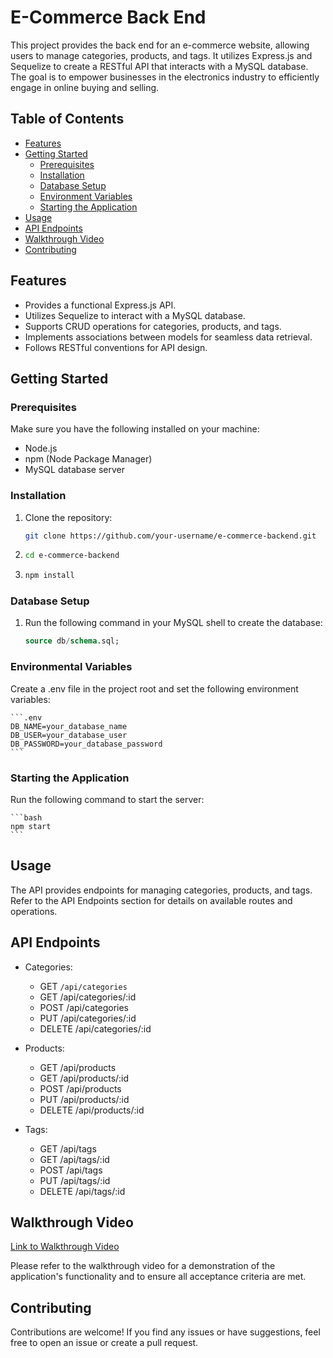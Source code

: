 # E-Commerce Back End

This project provides the back end for an e-commerce website, allowing users to manage categories, products, and tags. It utilizes Express.js and Sequelize to create a RESTful API that interacts with a MySQL database. The goal is to empower businesses in the electronics industry to efficiently engage in online buying and selling.

## Table of Contents

- [Features](#features)
- [Getting Started](#getting-started)
  - [Prerequisites](#prerequisites)
  - [Installation](#installation)
  - [Database Setup](#database-setup)
  - [Environment Variables](#environment-variables)
  - [Starting the Application](#starting-the-application)
- [Usage](#usage)
- [API Endpoints](#api-endpoints)
- [Walkthrough Video](#walkthrough-video)
- [Contributing](#contributing)

## Features

- Provides a functional Express.js API.
- Utilizes Sequelize to interact with a MySQL database.
- Supports CRUD operations for categories, products, and tags.
- Implements associations between models for seamless data retrieval.
- Follows RESTful conventions for API design.

## Getting Started

### Prerequisites

Make sure you have the following installed on your machine:

- Node.js
- npm (Node Package Manager)
- MySQL database server

### Installation

1. Clone the repository:

   ```bash
   git clone https://github.com/your-username/e-commerce-backend.git
   ```
2. ```bash
   cd e-commerce-backend
   ```
3. ```bash
   npm install
   ```

### Database Setup

1. Run the following command in your MySQL shell to create the database:
    ```sql
    source db/schema.sql;
    ```

### Environmental Variables

Create a .env file in the project root and set the following environment variables:

    ```.env
    DB_NAME=your_database_name
    DB_USER=your_database_user
    DB_PASSWORD=your_database_password
    ```

### Starting the Application

Run the following command to start the server:

    ```bash
    npm start
    ```

## Usage

The API provides endpoints for managing categories, products, and tags. Refer to the API Endpoints section for details on available routes and operations.

## API Endpoints

* Categories:
    * GET `/api/categories`
    * GET /api/categories/:id
    * POST /api/categories
    * PUT /api/categories/:id
    * DELETE /api/categories/:id
* Products:

    * GET /api/products
    * GET /api/products/:id
    * POST /api/products
    * PUT /api/products/:id
    * DELETE /api/products/:id
* Tags:

    * GET /api/tags
    * GET /api/tags/:id
    * POST /api/tags
    * PUT /api/tags/:id
    * DELETE /api/tags/:id

## Walkthrough Video

[Link to Walkthrough Video](https://drive.google.com/file/d/1euaBKDxNAFZSyynjGxCPCDwv06XZ-wrj/view)

Please refer to the walkthrough video for a demonstration of the application's functionality and to ensure all acceptance criteria are met.

## Contributing

Contributions are welcome! If you find any issues or have suggestions, feel free to open an issue or create a pull request.


